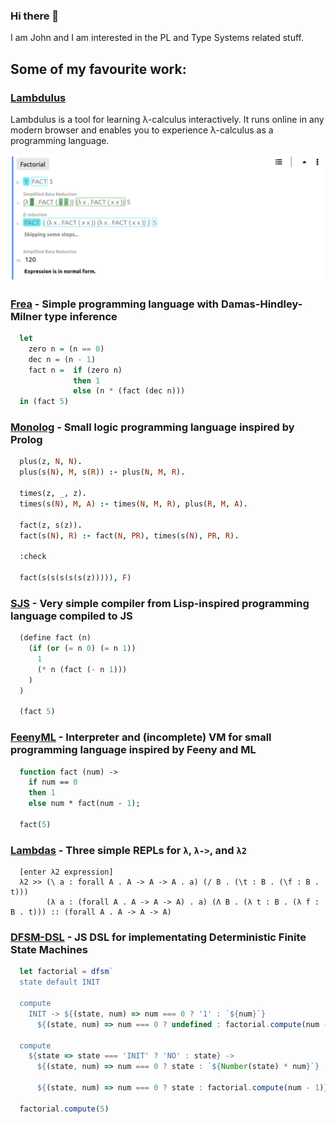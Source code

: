 ### Hi there 👋

I am John and I am interested in the PL and Type Systems related stuff.

## Some of my favourite work:

### [Lambdulus](https://github.com/lambdulus/frontend)

Lambdulus is a tool for learning λ-calculus interactively. It runs online in any modern browser and enables you to experience λ-calculus as a programming language.

![Screenshot of the part of the Lambdulus web interface](./imgs/lambdulus-frontend-fact.png)


### [Frea](https://github.com/Taskkill/frea) - Simple programming language with Damas-Hindley-Milner type inference

```haskell
  let
    zero n = (n == 0)
    dec n = (n - 1)
    fact n =  if (zero n)
              then 1
              else (n * (fact (dec n)))
  in (fact 5)
```


### [Monolog](https://github.com/Taskkill/monolog) - Small logic programming language inspired by Prolog

```prolog
  plus(z, N, N).
  plus(s(N), M, s(R)) :- plus(N, M, R).
  
  times(z, _, z).
  times(s(N), M, A) :- times(N, M, R), plus(R, M, A).
  
  fact(z, s(z)).
  fact(s(N), R) :- fact(N, PR), times(s(N), PR, R).

  :check

  fact(s(s(s(s(s(z))))), F)
```


### [SJS](https://github.com/Taskkill/sjs) - Very simple compiler from Lisp-inspired programming language compiled to JS

```lisp
  (define fact (n)
    (if (or (= n 0) (= n 1))
      1
      (* n (fact (- n 1)))
    )
  )

  (fact 5)
```


### [FeenyML](https://github.com/Taskkill/FeenyML) - Interpreter and (incomplete) VM for small programming language inspired by Feeny and ML

```ml
  function fact (num) ->
    if num == 0
    then 1
    else num * fact(num - 1);

  fact(5)
```


### [Lambdas](https://github.com/Taskkill/lambdas) - Three simple REPLs for `λ`, `λ->`, and `λ2`

```
  [enter λ2 expression]
  λ2 >> (\ a : forall A . A -> A -> A . a) (/ B . (\t : B . (\f : B . t)))
        (λ a : (forall A . A -> A -> A) . a) (Λ B . (λ t : B . (λ f : B . t))) :: (forall A . A -> A -> A)
```


### [DFSM-DSL](https://github.com/Taskkill/dfsm-dsl) - JS DSL for implementating Deterministic Finite State Machines

```javascript
  let factorial = dfsm`
  state default INIT

  compute
    INIT -> ${(state, num) => num === 0 ? '1' : `${num}`}
      ${(state, num) => num === 0 ? undefined : factorial.compute(num - 1)} .

  compute
    ${state => state === 'INIT' ? 'NO' : state} ->
      ${(state, num) => num === 0 ? state : `${Number(state) * num}`}
      
      ${(state, num) => num === 0 ? state : factorial.compute(num - 1)} .`

  factorial.compute(5)
```